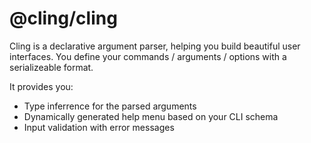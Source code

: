 # @cling/cling

Cling is a declarative argument parser, helping you build beautiful user interfaces. You define your commands / arguments / options with a serializeable format.

It provides you:
* Type inferrence for the parsed arguments
* Dynamically generated help menu based on your CLI schema
* Input validation with error messages


